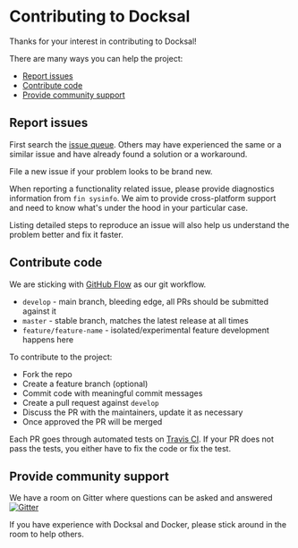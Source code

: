 # Contributing to Docksal

Thanks for your interest in contributing to Docksal!

There are many ways you can help the project:

- [Report issues](#report-issues)
- [Contribute code](#contribute-code)
- [Provide community support](#provide-community-support)


## Report issues

First search the [issue queue](https://github.com/docksal/docksal/issues). 
Others may have experienced the same or a similar issue and have already found a solution or a workaround.

File a new issue if your problem looks to be brand new.

When reporting a functionality related issue, please provide diagnostics information from `fin sysinfo`.
We aim to provide cross-platform support and need to know what's under the hood in your particular case.

Listing detailed steps to reproduce an issue will also help us understand the problem better and fix it faster.   


## Contribute code

We are sticking with [GitHub Flow](https://guides.github.com/introduction/flow/) as our git workflow.

- `develop` - main branch, bleeding edge, all PRs should be submitted against it
- `master` - stable branch, matches the latest release at all times
- `feature/feature-name` - isolated/experimental feature development happens here

To contribute to the project:

- Fork the repo
- Create a feature branch (optional)
- Commit code with meaningful commit messages
- Create a pull request against `develop`
- Discuss the PR with the maintainers, update it as necessary
- Once approved the PR will be merged

Each PR goes through automated tests on [Travis CI](https://travis-ci.org/docksal/docksal/pull_requests).
If your PR does not pass the tests, you either have to fix the code or fix the test.


## Provide community support

We have a room on Gitter where questions can be asked and answered [![Gitter](https://img.shields.io/gitter/room/docksal/community-support.svg?style=flat-square)](https://gitter.im/docksal/community-support)

If you have experience with Docksal and Docker, please stick around in the room to help others.

